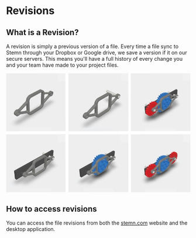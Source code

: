 # Revisions

## What is a Revision?

A revision is simply a previous version of a file. Every time a file sync to Stemn through your Dropbox or Google drive, we save a version if it on our secure servers. This means you'll have a full history of every change you and your team have made to your project files.

![](../.gitbook/assets/historycombined%20%282%29.jpg)

## How to access revisions

You can access the file revisions from both the [stemn.com](http://stemn.com) website and the desktop application.

